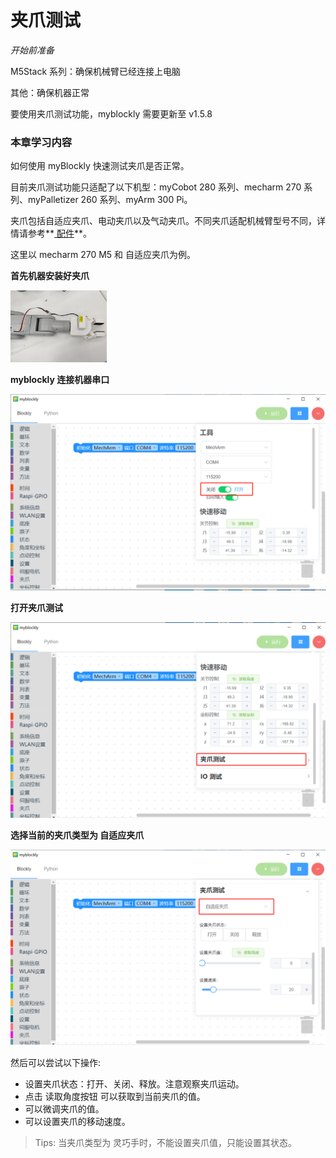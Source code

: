 # 夹爪测试

<i>开始前准备</i>

M5Stack 系列：确保机械臂已经连接上电脑

其他：确保机器正常

要使用夹爪测试功能，myblockly 需要更新至 v1.5.8

### 本章学习内容

如何使用 myBlockly 快速测试夹爪是否正常。

目前夹爪测试功能只适配了以下机型：myCobot 280 系列、mecharm 270 系列、myPalletizer 260 系列、myArm 300 Pi。

夹爪包括自适应夹爪、电动夹爪以及气动夹爪。不同夹爪适配机械臂型号不同，详情请参考**[ 配件](https://docs.elephantrobotics.com/docs/gitbook/2-serialproduct/2.7-accessories/2.7-accessories.html)**。

这里以 mecharm 270 M5 和 自适应夹爪为例。

**首先机器安装好夹爪**

<img src="../../../../resource\3-FunctionsAndApplications\6.developmentGuide\myBlocklyAndUlFlow\jawtest/connect_gripper.jpg" style="zoom: 15%;" />

**myblockly 连接机器串口**

<img src="../../../../resource\3-FunctionsAndApplications\6.developmentGuide\myBlocklyAndUlFlow\jawtest/connect.png" style="zoom: 80%;" />

**打开夹爪测试**

<img src="../../../../resource\3-FunctionsAndApplications\6.developmentGuide\myBlocklyAndUlFlow\jawtest/open_girpper_test.png" style="zoom: 80%;" />

**选择当前的夹爪类型为 自适应夹爪**

<img src="../../../../resource\3-FunctionsAndApplications\6.developmentGuide\myBlocklyAndUlFlow\jawtest/gripper_type.png" style="zoom: 80%;" />

然后可以尝试以下操作:

- 设置夹爪状态：打开、关闭、释放。注意观察夹爪运动。
- 点击 读取角度按钮 可以获取到当前夹爪的值。
- 可以微调夹爪的值。
- 可以设置夹爪的移动速度。

> Tips: 当夹爪类型为 灵巧手时，不能设置夹爪值，只能设置其状态。
